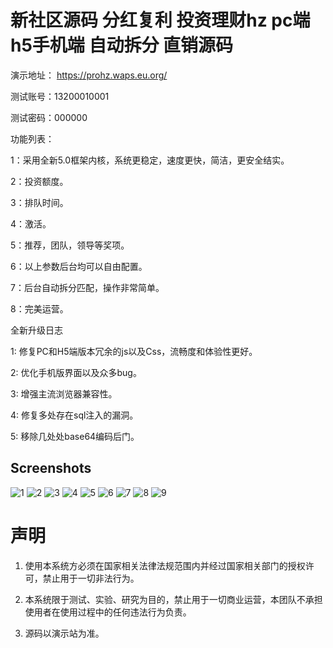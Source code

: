 # 新社区源码 分红复利 投资理财hz pc端 h5手机端 自动拆分 直销源码


演示地址： https://prohz.waps.eu.org/

测试账号：13200010001

测试密码：000000

功能列表：

1：采用全新5.0框架内核，系统更稳定，速度更快，简洁，更安全结实。

2：投资额度。

3：排队时间。

4：激活。

5：推荐，团队，领导等奖项。

6：以上参数后台均可以自由配置。

7：后台自动拆分匹配，操作非常简单。

8：完美运营。

 全新升级日志

1: 修复PC和H5端版本冗余的js以及Css，流畅度和体验性更好。

2: 优化手机版界面以及众多bug。

3: 增强主流浏览器兼容性。

4: 修复多处存在sql注入的漏洞。

5: 移除几处处base64编码后门。

## Screenshots
![1](imgs/01.jpg)
![2](imgs/02.jpg)
![3](imgs/03.jpg)
![4](imgs/04.jpg)
![5](imgs/05.png)
![6](imgs/06.png)
![7](imgs/07.png)
![8](imgs/08.png)
![9](imgs/09.png)

# 声明

1. 使用本系统方必须在国家相关法律法规范围内并经过国家相关部门的授权许可，禁止用于一切非法行为。

2. 本系统限于测试、实验、研究为目的，禁止用于一切商业运营，本团队不承担使用者在使用过程中的任何违法行为负责。

3. 源码以演示站为准。

